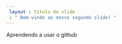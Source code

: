 ```yaml
---
 layout : título do slide
 : " Bem-vindo ao nosso segundo slide! "
---
```

Aprendendo a usar o github
